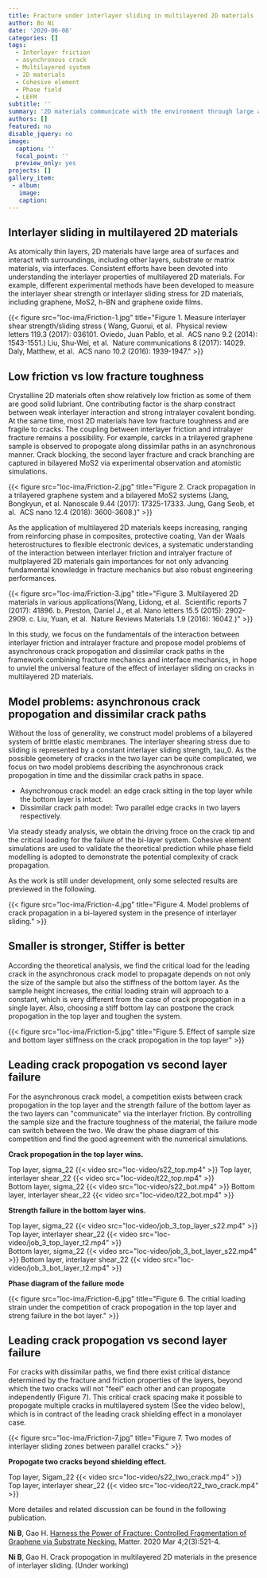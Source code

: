 ```yaml
---
title: Fracture under interlayer sliding in multilayered 2D materials
author: Bo Ni
date: '2020-06-08'
categories: []
tags:
  - Interlayer friction
  - asynchronous crack
  - Multilayered system
  - 2D materials
  - Cohesive element
  - Phase field
  - LEFM
subtitle: ''
summary: '2D materials communicate with the environment through large area of surface. Recent experimental measurements have deepened our understanding of the <strong>friction</strong> between layers of 2D materials and suggested the interlayer properties, such as interlayer friction, can couple with intralayer properties and affect the overall behavior of multilayered 2D material systems. In this study, the effect of interlayer friction on <strong>asynchronous crack propogation</strong> and <strong>dissimilar crack paths</strong> is considered by integrating theoretical analysis and numerical simulation. It is found that the intact layer can <strong>postpone</strong> crack propogation in the neighbouring layer and cracks along dissimilar paths can <strong>communicate</strong> via interlayer sliding zone, resulting in a <strong>size-dependent</strong> fracture behavior.'
authors: []
featured: no
disable_jquery: no
image:
  caption: ''
  focal_point: ''
  preview_only: yes
projects: []
gallery_item:
 - album: 
   image: 
   caption: 
---
```


##  **Interlayer sliding in multilayered 2D materials**

As atomically thin layers, 2D materials have large area of surfaces and interact with surroundings, including other layers, substrate or matrix materials, via interfaces. Consistent efforts have been devoted into understanding the interlayer properties of multilayered 2D materials. For example, different experimental methods have been developed to measure the interlayer shear strength or interlayer sliding stress for 2D materials, including graphene, MoS2, h-BN and graphene oxide films.

<div class="row">

  <!-- **__**   -->
</div>
<div class="row">
  <div class="col-12 col-lg-12">
    {{< figure src="loc-ima/Friction-1.jpg" title="Figure 1. Measure interlayer shear strength/sliding stress ( Wang, Guorui, et al.  Physical review letters 119.3 (2017): 036101. Oviedo, Juan Pablo, et al.  ACS nano 9.2 (2014): 1543-1551.) Liu, Shu-Wei, et al.  Nature communications 8 (2017): 14029. Daly, Matthew, et al.  ACS nano 10.2 (2016): 1939-1947." >}}
  </div>
  <!-- <div class="col-12 col-lg-6">
    {{< figure src="loc-ima/Friction-2.jpg" title="Figure 2. Range of interlayer sliding stress(Liu, Shu-Wei, et al.  Nature communications 8 (2017): 14029. Daly, Matthew, et al.  ACS nano 10.2 (2016): 1939-1947.)" >}}
  </div> -->
</div>

##  **Low friction vs low fracture toughness**

Crystalline 2D materials often show relatively low friction as some of them are good solid lubriant. One contributing factor is the sharp constract between weak interlayer interaction and strong intralayer covalent bonding. At the same time, most 2D materials have low fracture toughness and are fragile to cracks. The coupling between interlayer friction and intralayer fracture remains a possibility. For example, carcks in a trilayered graphene sample is observed to propogate along dissimilar paths in an asynchronous manner. Crack blocking, the second layer fracture and crack branching are captured in bilayered MoS2 via experimental observation and atomistic simulations. 

<div class="row">

  <!-- **__**   -->
</div>
<div class="row">
  <div class="col-12 col-lg-12">
    {{< figure src="loc-ima/Friction-2.jpg" title="Figure 2. Crack propagation in a trilayered graphene system and a bilayered MoS2 systems (Jang, Bongkyun, et al. Nanoscale 9.44 (2017): 17325-17333. Jung, Gang Seob, et al.  ACS nano 12.4 (2018): 3600-3608.)" >}}
  </div>
  <!-- <div class="col-12 col-lg-6">
    {{< figure src="loc-ima/Friction-2.jpg" title="Figure 2. Range of interlayer sliding stress(Liu, Shu-Wei, et al.  Nature communications 8 (2017): 14029. Daly, Matthew, et al.  ACS nano 10.2 (2016): 1939-1947.)" >}}
  </div> -->
</div>

As the application of multilayered 2D materials keeps increasing, ranging from reinforcing phase in composites, protective coating, Van der Waals heterostructures to flexible electronic devices, a systematic understanding of the interaction between interlayer friction and intralyer fracture of multplayered 2D materials gain importances for not only advancing fundamental knowledge in fracture mechanics but also robust engineering performances.


<div class="row">

  <!-- **__**   -->
</div>
<div class="row">
  <div class="col-12 col-lg-12">
    {{< figure src="loc-ima/Friction-3.jpg" title="Figure 3. Multilayered 2D materials in various applications(Wang, Lidong, et al.  Scientific reports 7 (2017): 41896. b. Preston, Daniel J., et al. Nano letters 15.5 (2015): 2902-2909. c. Liu, Yuan, et al.  Nature Reviews Materials 1.9 (2016): 16042.)" >}}
  </div>
  <!-- <div class="col-12 col-lg-6">
    {{< figure src="loc-ima/Friction-2.jpg" title="Figure 2. Range of interlayer sliding stress(Liu, Shu-Wei, et al.  Nature communications 8 (2017): 14029. Daly, Matthew, et al.  ACS nano 10.2 (2016): 1939-1947.)" >}}
  </div> -->
</div>

In this study, we focus on the fundamentals of the interaction between interlayer friction and intralayer fracture and propose model problems of asynchronous crack propogation and dissimilar crack paths in the framework combining fracture mechanics and interface mechanics, in hope to unviel the universal feature of the effect of interlayer sliding on cracks in multilayered 2D materials.

##  **Model problems: asynchronous crack propogation and dissimilar crack paths**

Without the loss of generality, we construct model problems of a bilayered system of brittle elastic membranes. The interlayer shearing stress due to sliding is represented by a constant interlayer sliding strength, tau_0. As the possible geometery of cracks in the two layer can be quite complicated, we focus on two model problems describing the asynchronous crack propogation in time and the dissimilar crack paths in space.

* Asynchronous crack model: an edge crack sitting in the top layer while the bottom layer is intact.
* Dissimilar crack path model: Two parallel edge cracks in two layers respectively.

Via steady steady analysis, we obtain the driving froce on the crack tip and the critical loading for the failure of the bi-layer system. Cohesive element simulations are used to validate the theoretical prediction while phase field modelling is adopted to demonstrate the potential complexity of crack propagation.

As the work is still under development, only some selected results are previewed in the following.

<div class="row">

  <!-- **__**   -->
</div>
<div class="row">
  <div class="col-12 col-lg-12">
    {{< figure src="loc-ima/Friction-4.jpg" title="Figure 4. Model problems of crack propagation in a bi-layered system in the presence of interlayer sliding." >}}
  </div>
  <!-- <div class="col-12 col-lg-6">
    {{< figure src="loc-ima/Friction-2.jpg" title="Figure 2. Range of interlayer sliding stress(Liu, Shu-Wei, et al.  Nature communications 8 (2017): 14029. Daly, Matthew, et al.  ACS nano 10.2 (2016): 1939-1947.)" >}}
  </div> -->
</div>

##  **Smaller is stronger, Stiffer is better**
According the theoretical analysis, we find the critical load for the leading crack in the asynchronous crack model to propagate depends on not only the size of the sample but also the stiffness of the bottom layer. As the sample height increases, the critial loading strain will approach to a constant, which is very different from the case of crack propogation in a single layer. Also, choosing a stiff bottom lay can postpone the crack propogation in the top layer and toughen the system.

<div class="row">

  <!-- **__**   -->
</div>
<div class="row">
  <div class="col-12 col-lg-12">
    {{< figure src="loc-ima/Friction-5.jpg" title="Figure 5. Effect of sample size and bottom layer stiffness on the crack propogation in the top layer" >}}
  </div>
  <!-- <div class="col-12 col-lg-6">
    {{< figure src="loc-ima/Friction-2.jpg" title="Figure 2. Range of interlayer sliding stress(Liu, Shu-Wei, et al.  Nature communications 8 (2017): 14029. Daly, Matthew, et al.  ACS nano 10.2 (2016): 1939-1947.)" >}}
  </div> -->
</div>


##  **Leading crack propogation vs second layer failure**
For the asynchronous crack model, a competition exists between crack propogation in the 
top layer and the strength failure of the bottom layer as the two layers can "communicate" via the interlayer friction. By controlling the sample size and the fracture toughness of the material, the failure mode can switch between the two. We draw the phase diagram of this competition and find the good agreement with the numerical simulations. 

<div class="row">

  **Crack propogation in the top layer wins.**
</div>
<div class="row">
  <div class="col-12 col-lg-6">
    Top layer, sigma_22
    {{< video src="loc-video/s22_top.mp4" >}}
    Top layer, interlayer shear_22
    {{< video src="loc-video/t22_top.mp4" >}}
  </div>
  <div class="col-12 col-lg-6">
    Bottom layer, sigma_22
    {{< video src="loc-video/s22_bot.mp4" >}}
    Bottom layer, interlayer shear_22
    {{< video src="loc-video/t22_bot.mp4" >}}
  </div>
</div>

<div class="row">

  **Strength failure in the bottom layer wins.**
</div>
<div class="row">
  <div class="col-12 col-lg-6">
    Top layer, sigma_22
    {{< video src="loc-video/job_3_top_layer_s22.mp4" >}}
    Top layer, interlayer shear_22
    {{< video src="loc-video/job_3_top_layer_t2.mp4" >}}
  </div>
  <div class="col-12 col-lg-6">
    Bottom layer, sigma_22
    {{< video src="loc-video/job_3_bot_layer_s22.mp4" >}}
    Bottom layer, interlayer shear_22
    {{< video src="loc-video/job_3_bot_layer_t2.mp4" >}}
  </div>
</div>


<div class="row">

  **Phase diagram of the failure mode**  
</div>
<div class="row">
  <div class="col-12 col-lg-8">
    {{< figure src="loc-ima/Friction-6.jpg" title="Figure 6. The critial loading strain under the competition of crack propogation in the top layer and streng failure in the bot layer." >}}
  </div>
  <!-- <div class="col-12 col-lg-6">
    {{< figure src="loc-ima/Friction-2.jpg" title="Figure 2. Range of interlayer sliding stress(Liu, Shu-Wei, et al.  Nature communications 8 (2017): 14029. Daly, Matthew, et al.  ACS nano 10.2 (2016): 1939-1947.)" >}}
  </div> -->
</div>

##  **Leading crack propogation vs second layer failure**
For cracks with dissimilar paths, we find there exist critical distance determined by the fracture and friction properties of the layers, beyond which the two cracks will not "feel" each other and can propogate independently (Figure 7). This critical crack spacing make it possible to propogate multiple cracks in multilayered system (See the video below), which is in contract of the leading crack shielding effect in a monolayer case.


<div class="row">

  <!-- **Phase diagram of the failure mode**   -->
</div>
<div class="row">
  <div class="col-12 col-lg-12">
    {{< figure src="loc-ima/Friction-7.jpg" title="Figure 7. Two modes of interlayer sliding zones between parallel cracks." >}}
  </div>
  <!-- <div class="col-12 col-lg-6">
    {{< figure src="loc-ima/Friction-2.jpg" title="Figure 2. Range of interlayer sliding stress(Liu, Shu-Wei, et al.  Nature communications 8 (2017): 14029. Daly, Matthew, et al.  ACS nano 10.2 (2016): 1939-1947.)" >}}
  </div> -->
</div>

<div class="row">

  **Propogate two cracks beyond shielding effect.**
</div>
<div class="row">
  <div class="col-12 col-lg-6">
    Top layer, Sigam_22
    {{< video src="loc-video/s22_two_crack.mp4" >}}
  </div>
  <div class="col-12 col-lg-6">
    Top layer, interlayer shear_22
    {{< video src="loc-video/t22_two_crack.mp4" >}}
  </div>
</div>

More detailes and related discussion can be found in the following publication.<br>

**Ni B**, Gao H. <a href="https://bo-ni.netlify.app/publication/2020-preview-gra-ribbon/">Harness the Power of Fracture: Controlled Fragmentation of Graphene via Substrate Necking.</a> Matter. 2020 Mar 4;2(3):521-4.

**Ni B**, Gao H. Crack propogation in multilayered 2D materials in the presence of interlayer sliding. (Under working)
